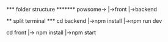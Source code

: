 *** folder structure *******
powsome->
  |->front
  |->backend

** split terminal ***
  cd backend
     |->npm install
     |->npm run dev 
     
  cd front
     |-> npm install
     |->npm start
     
 


     
